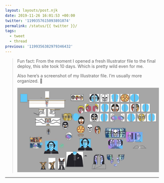 ```yaml
---
layout: layouts/post.njk
date: 2019-11-26 16:01:53 +00:00
twitter: '1199357615093891074'
permalink: /status/{{ twitter }}/
tags: 
  - tweet
  - thread
previous: '1199356382979346432'
---
```


> Fun fact: From the moment I opened a fresh Illustrator file to the final deploy, this site took 10 days. Which is pretty wild even for me.
> 
> Also here’s a screenshot of my Illustrator file. I’m usually more organized. 🙈 
> 
> ![An illustrator file with several scattered artboards and various illustrations](/img/1199357615093891074-EKT5ZD4U0AENf0o.jpg)

---
